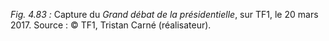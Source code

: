 *Fig. 4.83 :* Capture du *Grand débat de la présidentielle*, sur TF1, le 20 mars 2017.
Source : © TF1, Tristan Carné (réalisateur).